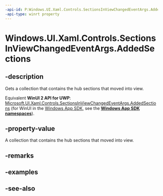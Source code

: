 ```yaml
---
-api-id: P:Windows.UI.Xaml.Controls.SectionsInViewChangedEventArgs.AddedSections
-api-type: winrt property
---
```


<!-- Property syntax
public Windows.Foundation.Collections.IVector<Windows.UI.Xaml.Controls.HubSection> AddedSections { get; }
-->

# Windows.UI.Xaml.Controls.SectionsInViewChangedEventArgs.AddedSections

## -description
Gets a collection that contains the hub sections that moved into view.

Equivalent **WinUI 2 API for UWP**: [Microsoft.UI.Xaml.Controls.SectionsInViewChangedEventArgs.AddedSections](/windows/winui/api/microsoft.ui.xaml.controls.sectionsinviewchangedeventargs.addedsections) (for WinUI in the [Windows App SDK](/windows/apps/windows-app-sdk/), see the **[Windows App SDK namespaces](/windows/windows-app-sdk/api/winrt/)**).

## -property-value
A collection that contains the hub sections that moved into view.

## -remarks

## -examples

## -see-also
